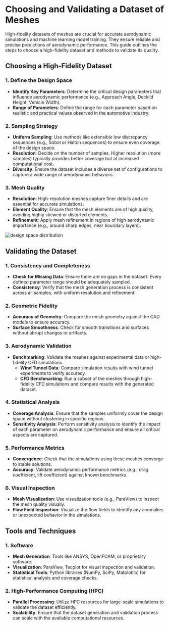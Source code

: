 # Choosing and Validating a Dataset of Meshes
High-fidelity datasets of meshes are crucial for accurate aerodynamic simulations and machine learning model training. They ensure reliable and precise predictions of aerodynamic performance. This guide outlines the steps to choose a high-fidelity dataset and methods to validate its quality.

## Choosing a High-Fidelity Dataset

### 1. Define the Design Space
- **Identify Key Parameters**: Determine the critical design parameters that influence aerodynamic performance (e.g., Approach Angle, Decklid Height, Vehicle Width).
- **Range of Parameters**: Define the range for each parameter based on realistic and practical values observed in the automotive industry.

### 2. Sampling Strategy
- **Uniform Sampling**: Use methods like extensible low discrepancy sequences (e.g., Sobol or Halton sequences) to ensure even coverage of the design space.
- **Resolution**: Decide on the number of samples. Higher resolution (more samples) typically provides better coverage but at increased computational cost.
- **Diversity**: Ensure the dataset includes a diverse set of configurations to capture a wide range of aerodynamic behaviors.

### 3. Mesh Quality
- **Resolution**: High-resolution meshes capture finer details and are essential for accurate simulations.
- **Element Quality**: Ensure that the mesh elements are of high quality, avoiding highly skewed or distorted elements.
- **Refinement**: Apply mesh refinement in regions of high aerodynamic importance (e.g., around sharp edges, near boundary layers).

![design space distribution](https://github.com/djeada/Computational-Fluid-Dynamics-CFD-Resources/assets/37275728/bfe914f2-1543-458e-9f4f-06aa8cff871c)

## Validating the Dataset

### 1. Consistency and Completeness
- **Check for Missing Data**: Ensure there are no gaps in the dataset. Every defined parameter range should be adequately sampled.
- **Consistency**: Verify that the mesh generation process is consistent across all samples, with uniform resolution and refinement.

### 2. Geometric Fidelity
- **Accuracy of Geometry**: Compare the mesh geometry against the CAD models to ensure accuracy.
- **Surface Smoothness**: Check for smooth transitions and surfaces without abrupt changes or artifacts.

### 3. Aerodynamic Validation
- **Benchmarking**: Validate the meshes against experimental data or high-fidelity CFD simulations.
  - **Wind Tunnel Data**: Compare simulation results with wind tunnel experiments to verify accuracy.
  - **CFD Benchmarking**: Run a subset of the meshes through high-fidelity CFD simulations and compare results with the generated dataset.

### 4. Statistical Analysis
- **Coverage Analysis**: Ensure that the samples uniformly cover the design space without clustering in specific regions.
- **Sensitivity Analysis**: Perform sensitivity analysis to identify the impact of each parameter on aerodynamic performance and ensure all critical aspects are captured.

### 5. Performance Metrics
- **Convergence**: Check that the simulations using these meshes converge to stable solutions.
- **Accuracy**: Validate aerodynamic performance metrics (e.g., drag coefficient, lift coefficient) against known benchmarks.

### 6. Visual Inspection
- **Mesh Visualization**: Use visualization tools (e.g., ParaView) to inspect the mesh quality visually.
- **Flow Field Inspection**: Visualize the flow fields to identify any anomalies or unexpected behavior in the simulations.

## Tools and Techniques

### 1. Software
- **Mesh Generation**: Tools like ANSYS, OpenFOAM, or proprietary software.
- **Visualization**: ParaView, Tecplot for visual inspection and validation.
- **Statistical Tools**: Python libraries (NumPy, SciPy, Matplotlib) for statistical analysis and coverage checks.

### 2. High-Performance Computing (HPC)
- **Parallel Processing**: Utilize HPC resources for large-scale simulations to validate the dataset efficiently.
- **Scalability**: Ensure that the dataset generation and validation process can scale with the available computational resources.
